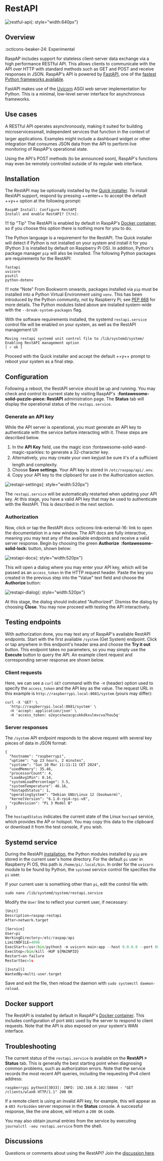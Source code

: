 # RestAPI

![restful-api](https://github.com/user-attachments/assets/51b6ae1b-5cbf-4552-ad30-210cc68f854b){: style="width:640px"}

## Overview
:octicons-beaker-24: Experimental 

RaspAP includes support for stateless client-server data exchange via a high performance RESTful API. This allows clients to communicate with the API over HTTP with standard methods such as GET and POST and receive responses in JSON. RaspAP's API is powered by [FastAPI](https://fastapi.tiangolo.com/), one of the [fastest Python frameworks available](https://fastapi.tiangolo.com/#performance).

FastAPI makes use of the [Uvicorn](https://www.uvicorn.org/) ASGI web server implementation for Python. This is a minimal, low-level server interface for asynchronous frameworks.

## Use cases
A RESTful API operates asynchronously, making it suited for building microservices&#151;small, independent services that function in the context of larger applications. Examples might include a dashboard widget or other integration that consumes JSON data from the API to perform live monitoring of RaspAP's operational state.

Using the API's POST methods (to be announced soon), RaspAP's functions may even be remotely controlled outside of its regular web interface. 

## Installation
The RestAPI may be optionally installed by the [Quick installer](quick.md). To install RestAPI support, respond by pressing ++enter++ to accept the default ++y++ option at the following prompt:

```
RaspAP Install: Configure RestAPI
Install and enable RestAPI? [Y/n]:
```

!!! tip "Tip"
    The RestAPI is enabled by default in RaspAP's [Docker container](restapi.md#docker-support), so if you choose this option there is nothing more for you to do.

The Python language is a requirement for the RestAPI. The Quick installer will detect if Python is not installed on your system and install it for you (Python 3 is installed by default on Raspberry Pi OS). In addition, Python's package manager `pip` will also be installed. The following Python packages are requirements for the RestAPI:

```
fastapi
uvicorn
psutil
python-dotenv
```

!!! note "Note"
    From Bookworm onwards, packages installed via `pip` must be installed into a Python Virtual Environment using `venv`. This has been introduced by the Python community, not by Raspberry Pi; see [PEP 668](https://peps.python.org/pep-0668/) for more details. The Python modules listed above are installed system-wide with the `--break-system-packages` flag.

With the software requirements installed, the systemd `restapi.service` control file will be enabled on your system, as well as the RestAPI management UI: 

```
Moving restapi systemd unit control file to /lib/systemd/system/
Enabling RestAPI management option
[ ✓ ok ]
```

Proceed with the Quick installer and accept the default ++y++ prompt to reboot your system as a final step.

## Configuration
Following a reboot, the RestAPI service should be up and running. You may check and control its current state by visiting RaspAP's **&nbsp;:fontawesome-solid-puzzle-piece: RestAPI** administration page. The **Status** tab will display the operational status of the `restapi.service`.

### Generate an API key
While the API server is operational, you must generate an API key to authenticate with the service before interacting with it. These steps are described below.

1. In the **API Key** field, use the magic icon :fontawesome-solid-wand-magic-sparkles: to generate a 32-character key.
2. Alternatively, you may create your own key&#151;just be sure it's of a sufficient length and complexity.
3. Choose **Save settings**. Your API key is stored in `/etc/raspap/api/.env`.
4. Copy your API key to the clipboard for use in the Authorization section.

![restapi-settings](https://github.com/RaspAP/raspap-webgui/assets/229399/07fd0203-0fec-4600-84f3-88dc013abcae){: style="width:520px"}

The `restapi.service` will be automatically restarted when updating your API key. At this stage, you have a valid API key that may be used to authenticate with the RestAPI. This is described in the next section.

### Authorization
Now, click or tap the RestAPI docs :octicons-link-external-16: link to open the documentation in a new window. The API docs are fully interactive, meaning you may test any of the available endpoints and receive a valid server response. Begin by choosing the green **Authorize &nbsp;:fontawesome-solid-lock:** button, shown below:

![restapi-docs](https://github.com/RaspAP/raspap-webgui/assets/229399/f5a1bd5d-8dda-4b94-96e5-94f159a2b85c){: style="width:520px"}

This will open a dialog where you may enter your API key, which will be passed as an `access_token` in the HTTP request header. Paste the key you created in the previous step into the "Value" text field and choose the **Authorize** button: 

![restapi-dialog](https://github.com/RaspAP/raspap-webgui/assets/229399/28023ea4-428a-49db-ad3e-3575ff109582){: style="width:520px"}

At this stage, the dialog should indicated "Authorized". Dismiss the dialog by choosing **Close**. You may now proceed with testing the API interactively.

## Testing endpoints
With authorization done, you may test any of RaspAP's available RestAPI endpoints. Start with the first available `/system` (Get System) endpoint. Click or tap anywhere in this endpoint's header area and choose the **Try it out** button. This endpoint takes no parameters, so you may simply use the **Execute** button to query the API. An example client request and corresponding server response are shown below.

### Client requests
Here, we can see a `curl` `GET` command with the `-H` (header) option used to specify the `access_token` and the API key as the value. The request URL in this example is `http://raspberrypi.local:8081/system` (yours may differ):

```
curl -X 'GET' \
  'http://raspberrypi.local:8081/system' \
  -H 'accept: application/json' \
  -H 'access_token: o2eycsnwzacgcukkdkxulmvcva7hou5q'
```


### Server responses
The `/system` API endpoint responds to the above request with several key pieces of data in JSON format:

```
{
  "hostname": "raspberrypi",
  "uptime": "up 23 hours, 2 minutes",
  "systime": "Sun 10 Mar 11:11:11 CET 2024",
  "usedMemory": 35.46,
  "processorCount": 4,
  "LoadAvg1Min": 0.14,
  "systemLoadPercentage": 3.5,
  "systemTemperature": 46.16,
  "hostapdStatus": 1,
  "operatingSystem": "Debian GNU/Linux 12 (bookworm)",
  "kernelVersion": "6.1.0-rpi4-rpi-v8",
  "rpiRevision": "Pi 3 Model B"
}
```

The `hostapdStatus` indicates the current state of the Linux `hostapd` service, which provides the AP or hotspot. You may copy this data to the clipboard or download it from the test console, if you wish.

## Systemd service
During the RestAPI [installation](restapi.md#installation), the Python modules installed by `pip` are stored in the current user's home directory. For the default `pi` user in Raspberry Pi OS, this path is `/home/pi/.local/bin`. In order for the `uvicorn` module to be found by Python, the `systemd` service control file specifies the `pi` user.

If your current user is something other than `pi`, edit the control file with:

```
sudo nano /lib/systemd/system/restapi.service
```

Modify the `User` line to reflect your current user, if necessary:

``` py hl_lines="6"
[Unit]
Description=raspap-restapi
After=network.target

[Service]
User=pi
WorkingDirectory=/etc/raspap/api
LimitNOFILE=4096
ExecStart=/usr/bin/python3 -m uvicorn main:app --host 0.0.0.0 --port 8081
ExecStop=/bin/kill -HUP ${MAINPID}
Restart=on-failure
RestartSec=5s

[Install]
WantedBy=multi-user.target
```

Save and exit the file, then reload the daemon with `sudo systemctl daemon-reload`.

## Docker support
The RestAPI is installed by default in RaspAP's [Docker container](docker.md). This includes configuration of port `8081` used by the server to respond to client requests. Note that the API is also exposed on your system's WAN interface.

## Troubleshooting
The current status of the `restapi.service` is available on the **RestAPI > Status** tab. This is generally the best starting point when diagnosing common problems, such as authorization errors. Note that the service records the most recent API queries, including the requesting IPv4 client address:

```
raspberrypi python3[3033]: INFO: 192.168.0.102:58844 - "GET /clients/wlan0 HTTP/1.1" 200 OK
```

If a remote client is using an invalid API key, for example, this will appear as a `403 Forbidden` server response in the **Status** console. A successful response, like the one above, will return a `200 OK` code.

You may also obtain journal entries from the service by executing `journalctl -xeu restapi.service` from the shell.

## Discussions
Questions or comments about using the RestAPI? Join the [discussion here](https://github.com/RaspAP/raspap-webgui/discussions/).
